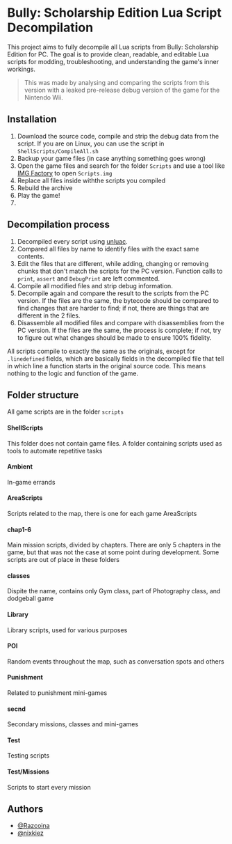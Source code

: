 
# Bully: Scholarship Edition Lua Script Decompilation

This project aims to fully decompile all Lua scripts from Bully: Scholarship Edition for PC. The goal is to provide clean, readable, and editable Lua scripts for modding, troubleshooting, and understanding the game's inner workings.
> This was made by analysing and comparing the scripts from this version with a leaked pre-release debug version of the game for the Nintendo Wii.

## Installation

1) Download the source code, compile and strip the debug data from the script. If you are on Linux, you can use the script in `ShellScripts/CompileAll.sh`
2) Backup your game files (in case anything something goes wrong)
3) Open the game files and search for the folder `Scripts` and use a tool like [IMG Factory](https://www.gtagarage.com/mods/show.php?id=27155) to open `Scripts.img`
4) Replace all files inside withthe scripts you compiled
5) Rebuild the archive
6) Play the game!
7) 
## Decompilation process
1) Decompiled every script using [unluac](https://sourceforge.net/projects/unluac/).
2) Compared all files by name to identify files with the exact same contents.
3) Edit the files that are different, while adding, changing or removing chunks that don't match the scripts for the PC version. Function calls to `print`, `assert` and `DebugPrint` are left commented.
5) Compile all modified files and strip debug information.
6) Decompile again and compare the result to the scripts from the PC version. If the files are the same, the bytecode should be compared to find changes that are harder to find; if not, there are things that are different in the 2 files.
7) Disassemble all modified files and compare with disassemblies from the PC version. If the files are the same, the process is complete; if not, try to figure out what changes should be made to ensure 100% fidelity.

All scripts compile to exactly the same as the originals, except for `.linedefined` fields, which are basically fields in the decompiled file that tell in which line a function starts in the original source code. This means nothing to the logic and function of the game.

## Folder structure

All game scripts are in the folder `scripts`

#### ShellScripts

This folder does not contain game files. A folder containing scripts used as tools to automate repetitive tasks

#### Ambient

In-game errands

#### AreaScripts

Scripts related to the map, there is one for each game AreaScripts

#### chap1-6

Main mission scripts, divided by chapters. There are only 5 chapters in the game, but that was not the case at some point during development. Some scripts are out of place in these folders

#### classes

Dispite the name, contains only Gym class, part of Photography class, and dodgeball game

#### Library

Library scripts, used for various purposes

#### POI

Random events throughout the map, such as conversation spots and others

#### Punishment

Related to punishment mini-games

#### secnd

Secondary missions, classes and mini-games

#### Test

Testing scripts

#### Test/Missions

Scripts to start every mission
## Authors

- [@Razcoina](https://github.com/Razcoina)
- [@nixkiez](https://github.com/nixkiez)
